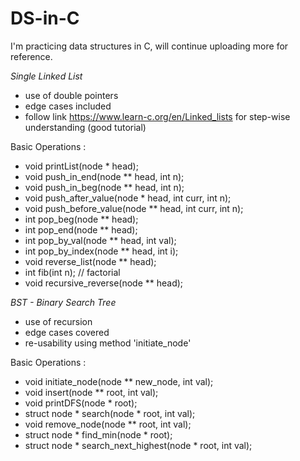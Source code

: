# DS-in-C
I'm practicing data structures in C, will continue uploading more for reference. 

*Single Linked List*
- use of double pointers
- edge cases included
- follow link https://www.learn-c.org/en/Linked_lists for step-wise understanding (good tutorial)

Basic Operations :
- void printList(node * head);
- void push_in_end(node ** head, int n);
- void push_in_beg(node ** head, int n);
- void push_after_value(node * head, int curr, int n);
- void push_before_value(node ** head, int curr, int n);
- int pop_beg(node ** head);
- int pop_end(node ** head);
- int pop_by_val(node ** head, int val);
- int pop_by_index(node ** head, int i);
- void reverse_list(node ** head);
- int fib(int n); // factorial
- void recursive_reverse(node ** head);

*BST - Binary Search Tree*
- use of recursion
- edge cases covered
- re-usability using method 'initiate_node'

Basic Operations :
- void initiate_node(node ** new_node, int val);
- void insert(node ** root, int val);
- void printDFS(node * root);
- struct node * search(node * root, int val);
- void remove_node(node ** root, int val);
- struct node * find_min(node * root);
- struct node * search_next_highest(node * root, int val);
